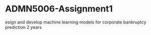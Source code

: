 # ADMN5006-Assignment1
 esign and develop machine learning models for corporate bankruptcy prediction 2 years
